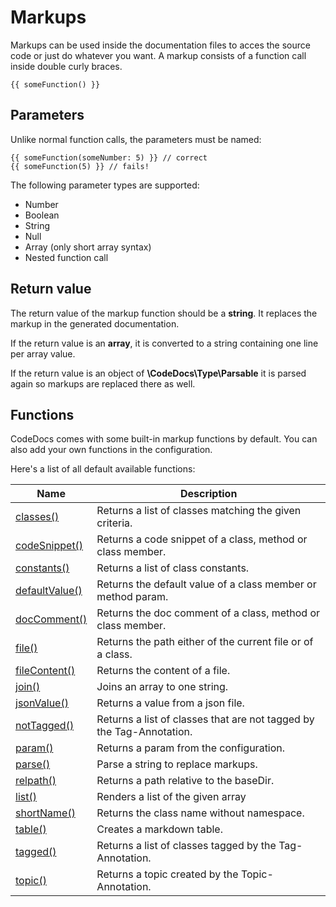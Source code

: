 # Markups

Markups can be used inside the documentation files to acces the source code or just do whatever you want.
A markup consists of a function call inside double curly braces. 

```
{{ someFunction() }}
```

## Parameters

Unlike normal function calls, the parameters must be named:

```
{{ someFunction(someNumber: 5) }} // correct
{{ someFunction(5) }} // fails!
```

The following parameter types are supported:

- Number
- Boolean
- String
- Null
- Array (only short array syntax)
- Nested function call

## Return value

The return value of the markup function should be a **string**.
It replaces the markup in the generated documentation.

If the return value is an **array**, it is converted to a string containing one line per array value.

If the return value is an object of **\CodeDocs\Type\Parsable** it is parsed again so markups are replaced there as well.

## Functions

CodeDocs comes with some built-in markup functions by default.
You can also add your own functions in the configuration.

Here's a list of all default available functions:

| Name | Description
| ---- | -----------
| [classes()](functions/classes.md) | Returns a list of classes matching the given criteria.
| [codeSnippet()](functions/codeSnippet.md) | Returns a code snippet  of a class, method or class member.
| [constants()](functions/constants.md) | Returns a list of class constants.
| [defaultValue()](functions/defaultValue.md) | Returns the default value of a class member or method param.
| [docComment()](functions/docComment.md) | Returns the doc comment of a class, method or class member.
| [file()](functions/file.md) | Returns the path either of the current file or of a class.
| [fileContent()](functions/fileContent.md) | Returns the content of a file.
| [join()](functions/join.md) | Joins an array to one string.
| [jsonValue()](functions/jsonValue.md) | Returns a value from a json file.
| [notTagged()](functions/notTagged.md) | Returns a list of classes that are not tagged by the Tag-Annotation.
| [param()](functions/param.md) | Returns a param from the configuration.
| [parse()](functions/parse.md) | Parse a string to replace markups.
| [relpath()](functions/relpath.md) | Returns a path relative to the baseDir.
| [list()](functions/list.md) | Renders a list of the given array
| [shortName()](functions/shortName.md) | Returns the class name without namespace.
| [table()](functions/table.md) | Creates a markdown table.
| [tagged()](functions/tagged.md) | Returns a list of classes tagged by the Tag-Annotation.
| [topic()](functions/topic.md) | Returns a topic created by the Topic-Annotation.

